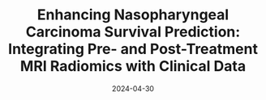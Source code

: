 ---
title: "Enhancing Nasopharyngeal Carcinoma Survival Prediction: Integrating Pre- and Post-Treatment MRI Radiomics with Clinical Data"
collection: publications
permalink: /publication/2024-04-30-NPC-survival
date: 2024-04-30
venue: 'Journal of Imaging Informatics in Medicine'
paperurl: 'https://doi.org/10.1007/s10278-024-01109-7'
citation: 'Dang L.H., Hung S.H., Le N.T.N., Chuang W.K., Wu J.Y., Huang T.C., & <b>Le N.Q.K.</b> (2024). Enhancing Nasopharyngeal Carcinoma Survival Prediction: Integrating Pre- and Post-Treatment MRI Radiomics with Clinical Data. <i>Journal of Imaging Informatics in Medicine</i>, 37, 2474–2489.'
---
